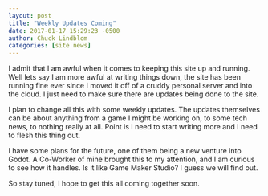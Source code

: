 ```yaml
---
layout: post
title: "Weekly Updates Coming"
date: 2017-01-17 15:29:23 -0500
author: Chuck Lindblom
categories: [site news]
---
```

I admit that I am awful when it comes to keeping this site up and running. Well lets say I am more awful at writing things down, the site has been running fine ever since I moved it off of a cruddy personal server and into the cloud. I just need to make sure there are updates being done to the site.

I plan to change all this with some weekly updates. The updates themselves can be about anything from a game I might be working on, to some tech news, to nothing really at all. Point is I need to start writing more and I need to flesh this thing out.
<!--more-->
I have some plans for the future, one of them being a new venture into Godot. A Co-Worker of mine brought this to my attention, and I am curious to see how it handles. Is it like Game Maker Studio? I guess we will find out.

So stay tuned, I hope to get this all coming together soon.